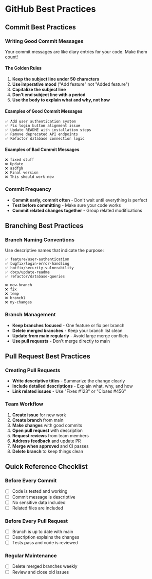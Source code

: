 # GitHub Best Practices

## Commit Best Practices

### Writing Good Commit Messages
Your commit messages are like diary entries for your code. Make them count!

#### The Golden Rules
1. **Keep the subject line under 50 characters**
2. **Use imperative mood** ("Add feature" not "Added feature")
3. **Capitalize the subject line**
4. **Don't end subject line with a period**
5. **Use the body to explain what and why, not how**

#### Examples of Good Commit Messages
```
✅ Add user authentication system
✅ Fix login button alignment issue
✅ Update README with installation steps
✅ Remove deprecated API endpoints
✅ Refactor database connection logic
```

#### Examples of Bad Commit Messages
```
❌ fixed stuff
❌ Update
❌ asdfgh
❌ Final version
❌ This should work now
```

### Commit Frequency
- **Commit early, commit often** - Don't wait until everything is perfect
- **Test before committing** - Make sure your code works
- **Commit related changes together** - Group related modifications

## Branching Best Practices

### Branch Naming Conventions
Use descriptive names that indicate the purpose:

```
✅ feature/user-authentication
✅ bugfix/login-error-handling
✅ hotfix/security-vulnerability
✅ docs/update-readme
✅ refactor/database-queries
```

```
❌ new-branch
❌ fix
❌ temp
❌ branch1
❌ my-changes
```

### Branch Management
- **Keep branches focused** - One feature or fix per branch
- **Delete merged branches** - Keep your branch list clean
- **Update from main regularly** - Avoid large merge conflicts
- **Use pull requests** - Don't merge directly to main

## Pull Request Best Practices

### Creating Pull Requests
- **Write descriptive titles** - Summarize the change clearly
- **Include detailed descriptions** - Explain what, why, and how
- **Link related issues** - Use "Fixes #123" or "Closes #456"

### Team Workflow
1. **Create issue** for new work
2. **Create branch** from main
3. **Make changes** with good commits
4. **Open pull request** with description
5. **Request reviews** from team members
6. **Address feedback** and update PR
7. **Merge when approved** and CI passes
8. **Delete branch** to keep things clean

## Quick Reference Checklist

### Before Every Commit
- [ ] Code is tested and working
- [ ] Commit message is descriptive
- [ ] No sensitive data included
- [ ] Related files are included

### Before Every Pull Request
- [ ] Branch is up to date with main
- [ ] Description explains the changes
- [ ] Tests pass and code is reviewed

### Regular Maintenance
- [ ] Delete merged branches weekly
- [ ] Review and close old issues
